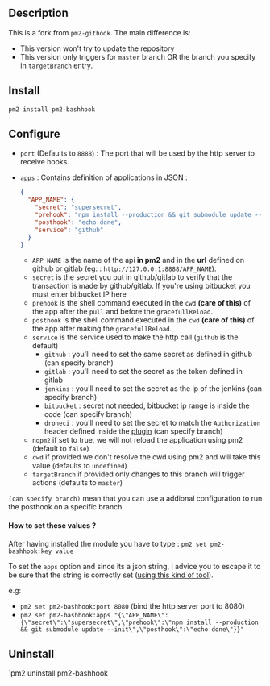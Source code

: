## Description

This is a fork from `pm2-githook`. The main difference is:

- This version won't try to update the repository
- This version only triggers for `master` branch OR the branch you specify in `targetBranch` entry.

## Install

`pm2 install pm2-bashhook`

## Configure

- `port` (Defaults to `8888`) : The port that will be used by the http server to receive hooks.
- `apps` : Contains definition of applications in JSON :

  ```json
  {
    "APP_NAME": {
      "secret": "supersecret",
      "prehook": "npm install --production && git submodule update --init",
      "posthook": "echo done",
      "service": "github"
    }
  }
  ```

  - `APP_NAME` is the name of the api **in pm2** and in the **url** defined on github or gitlab (eg: : `http://127.0.0.1:8888/APP_NAME`).
  - `secret` is the secret you put in github/gitlab to verify that the transaction is made by github/gitlab. If you're using bitbucket you must enter bitbucket IP here
  - `prehook` is the shell command executed in the `cwd` **(care of this)** of the app after the `pull` and before the `gracefullReload`.
  - `posthook` is the shell command executed in the `cwd` **(care of this)** of the app after making the `gracefullReload`.
  - `service` is the service used to make the http call (`github` is the default)
    - `github` : you'll need to set the same secret as defined in github (can specify branch)
    - `gitlab` : you'll need to set the secret as the token defined in gitlab
    - `jenkins` : you'll need to set the secret as the ip of the jenkins (can specify branch)
    - `bitbucket` : secret not needed, bitbucket ip range is inside the code (can specify branch)
    - `droneci` : you'll need to set the secret to match the `Authorization` header defined inside the [plugin](http://addons.drone.io/webhook/) (can specify branch)
  - `nopm2` if set to true, we will not reload the application using pm2 (default to `false`)
  - `cwd` if provided we don't resolve the cwd using pm2 and will take this value (defaults to `undefined`)
  - `targetBranch` if provided only changes to this branch will trigger actions (defaults to `master`)

`(can specify branch)` mean that you can use a addional configuration to run the posthook on a specific branch

#### How to set these values ?

After having installed the module you have to type :
`pm2 set pm2-bashhook:key value`

To set the `apps` option and since its a json string, i advice you to escape it to be sure that the string is correctly set ([using this kind of tool](http://bernhardhaeussner.de/odd/json-escape/)).

e.g:

- `pm2 set pm2-bashhook:port 8080` (bind the http server port to 8080)
- `pm2 set pm2-bashhook:apps "{\"APP_NAME\":{\"secret\":\"supersecret\",\"prehook\":\"npm install --production && git submodule update --init\",\"posthook\":\"echo done\"}}"`

## Uninstall

`pm2 uninstall pm2-bashhook
